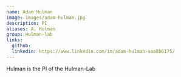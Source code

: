 ```yaml
---
name: Adam Hulman
image: images/adam-hulman.jpg
description: PI
aliases: A. Hulman
group: Hulman-lab
links:
  github: 
  linkedin: https://www.linkedin.com/in/adam-hulman-aaa8b6175/
---
```


Hulman is the PI of the Hulman-Lab
